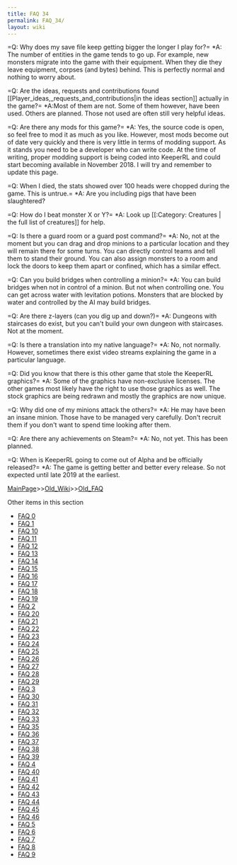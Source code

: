 ```yaml
---
title: FAQ 34
permalink: FAQ_34/
layout: wiki
---
```

=Q: Why does my save file keep getting bigger the longer I play for?=
*A: The number of entities in the game tends to go up. For example, new monsters migrate into the game with their equipment. When they die they leave equipment, corpses (and bytes) behind. This is perfectly normal and nothing to worry about.

=Q: Are the ideas, requests and contributions found [[Player_ideas,_requests_and_contributions|in the ideas section]] actually in the game?=
*A:Most of them are not. Some of them however, have been used. Others are planned. Those not used are often still very helpful ideas.

=Q: Are there any mods for this game?=
*A: Yes, the source code is open, so feel free to mod it as much as you like. However, most mods become out of date very quickly and there is very little in terms of modding support. As it stands you need to be a developer who can write code. At the time of writing, proper modding support is being coded into KeeperRL and could start becoming available in November 2018. I will try and remember to update this page.

=Q: When I died, the stats showed over 100 heads were chopped during the game. This is untrue.=
*A: Are you including pigs that have been slaughtered?

=Q: How do I beat monster X or Y?=
*A: Look up [[:Category: Creatures | the full list of creatures]] for help.

=Q: Is there a guard room or a guard post command?=
*A: No, not at the moment but you can drag and drop minions to a particular location and they will remain there for some turns. You can directly control teams and tell them to stand their ground. You can also assign monsters to a room and lock the doors to keep them apart or confined, which has a similar effect.

=Q: Can you build bridges when controlling a minion?=
*A: You can build bridges when not in control of a minion. But not when controlling one. You can get across water with levitation potions. Monsters that are blocked by water and controlled by the AI may build bridges.

=Q: Are there z-layers (can you dig up and down?)=
*A: Dungeons with staircases do exist, but you can't build your own dungeon with staircases. Not at the moment.

=Q: Is there a translation into my native language?=
*A: No, not normally. However, sometimes there exist video streams explaining the game in a particular language.

=Q: Did you know that there is this other game that stole the KeeperRL graphics?=
*A: Some of the graphics have non-exclusive licenses. The other games most likely have the right to use those graphics as well. The stock graphics are being redrawn and mostly the graphics are now unique.

=Q: Why did one of my minions attack the others?=
*A: He may have been an insane minion. Those have to be managed very carefully. Don't recruit them if you don't want to spend time looking after them.

=Q: Are there any achievements on Steam?=
*A: No, not yet. This has been planned.

=Q: When is KeeperRL going to come out of Alpha and be officially released?=
*A: The game is getting better and better every release. So not expected until late 2019 at the earliest.

[MainPage](/keeperrl_wiki/ "wikilink")>>[Old_Wiki](/keeperrl_wiki/Old_Wiki "wikilink")>>[Old_FAQ](/keeperrl_wiki/Old_FAQ "wikilink")

Other items in this section
-    [FAQ 0](/keeperrl_wiki/FAQ_0 "wikilink")
-    [FAQ 1](/keeperrl_wiki/FAQ_1 "wikilink")
-    [FAQ 10](/keeperrl_wiki/FAQ_10 "wikilink")
-    [FAQ 11](/keeperrl_wiki/FAQ_11 "wikilink")
-    [FAQ 12](/keeperrl_wiki/FAQ_12 "wikilink")
-    [FAQ 13](/keeperrl_wiki/FAQ_13 "wikilink")
-    [FAQ 14](/keeperrl_wiki/FAQ_14 "wikilink")
-    [FAQ 15](/keeperrl_wiki/FAQ_15 "wikilink")
-    [FAQ 16](/keeperrl_wiki/FAQ_16 "wikilink")
-    [FAQ 17](/keeperrl_wiki/FAQ_17 "wikilink")
-    [FAQ 18](/keeperrl_wiki/FAQ_18 "wikilink")
-    [FAQ 19](/keeperrl_wiki/FAQ_19 "wikilink")
-    [FAQ 2](/keeperrl_wiki/FAQ_2 "wikilink")
-    [FAQ 20](/keeperrl_wiki/FAQ_20 "wikilink")
-    [FAQ 21](/keeperrl_wiki/FAQ_21 "wikilink")
-    [FAQ 22](/keeperrl_wiki/FAQ_22 "wikilink")
-    [FAQ 23](/keeperrl_wiki/FAQ_23 "wikilink")
-    [FAQ 24](/keeperrl_wiki/FAQ_24 "wikilink")
-    [FAQ 25](/keeperrl_wiki/FAQ_25 "wikilink")
-    [FAQ 26](/keeperrl_wiki/FAQ_26 "wikilink")
-    [FAQ 27](/keeperrl_wiki/FAQ_27 "wikilink")
-    [FAQ 28](/keeperrl_wiki/FAQ_28 "wikilink")
-    [FAQ 29](/keeperrl_wiki/FAQ_29 "wikilink")
-    [FAQ 3](/keeperrl_wiki/FAQ_3 "wikilink")
-    [FAQ 30](/keeperrl_wiki/FAQ_30 "wikilink")
-    [FAQ 31](/keeperrl_wiki/FAQ_31 "wikilink")
-    [FAQ 32](/keeperrl_wiki/FAQ_32 "wikilink")
-    [FAQ 33](/keeperrl_wiki/FAQ_33 "wikilink")
-    [FAQ 35](/keeperrl_wiki/FAQ_35 "wikilink")
-    [FAQ 36](/keeperrl_wiki/FAQ_36 "wikilink")
-    [FAQ 37](/keeperrl_wiki/FAQ_37 "wikilink")
-    [FAQ 38](/keeperrl_wiki/FAQ_38 "wikilink")
-    [FAQ 39](/keeperrl_wiki/FAQ_39 "wikilink")
-    [FAQ 4](/keeperrl_wiki/FAQ_4 "wikilink")
-    [FAQ 40](/keeperrl_wiki/FAQ_40 "wikilink")
-    [FAQ 41](/keeperrl_wiki/FAQ_41 "wikilink")
-    [FAQ 42](/keeperrl_wiki/FAQ_42 "wikilink")
-    [FAQ 43](/keeperrl_wiki/FAQ_43 "wikilink")
-    [FAQ 44](/keeperrl_wiki/FAQ_44 "wikilink")
-    [FAQ 45](/keeperrl_wiki/FAQ_45 "wikilink")
-    [FAQ 46](/keeperrl_wiki/FAQ_46 "wikilink")
-    [FAQ 5](/keeperrl_wiki/FAQ_5 "wikilink")
-    [FAQ 6](/keeperrl_wiki/FAQ_6 "wikilink")
-    [FAQ 7](/keeperrl_wiki/FAQ_7 "wikilink")
-    [FAQ 8](/keeperrl_wiki/FAQ_8 "wikilink")
-    [FAQ 9](/keeperrl_wiki/FAQ_9 "wikilink")
